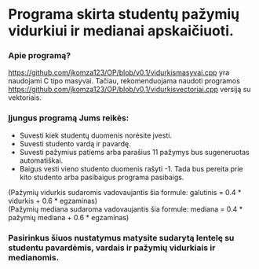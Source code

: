 ```

```

# Programa skirta studentų pažymių vidurkiui ir medianai apskaičiuoti.

### Apie programą?<br>
https://github.com/jkomza123/OP/blob/v0.1/vidurkismasyvai.cpp yra naudojami C tipo masyvai. Tačiau, rekomenduojama naudoti programos https://github.com/jkomza123/OP/blob/v0.1/vidurkisvectoriai.cpp versiją su vektoriais.

### Įjungus programą Jums reikės:<br>
- Suvesti kiek studentų duomenis norėsite įvesti.
- Suvesti studento vardą ir pavardę.
- Suvesti pažymius patiems arba parašius 11 pažymys bus sugeneruotas automatiškai.
- Baigus vesti vieno studento duomenis rašyti -1. Tada bus pereita prie kito studento arba pasibaigus programa pasibaigs.

(Pažymių vidurkis sudaromis vadovaujantis šia formule: galutinis = 0.4 * vidurkis + 0.6 * egzaminas)<br>
(Pažymių mediana sudaroma vadovaujantis šia formule: mediana = 0.4 * pažymių mediana + 0.6 * egzaminas)<br>

### Pasirinkus šiuos nustatymus matysite sudarytą lentelę su studentu pavardėmis, vardais ir pažymių vidurkiais ir medianomis.

